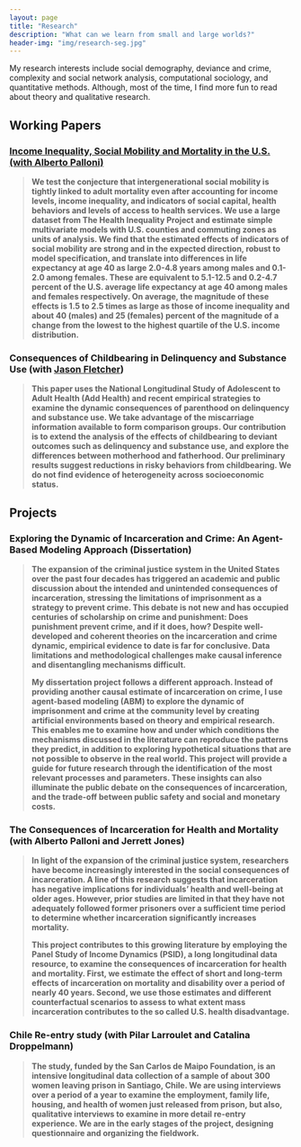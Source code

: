 ```yaml
---
layout: page
title: "Research"
description: "What can we learn from small and large worlds?"
header-img: "img/research-seg.jpg"
---
```


<script>
var trackOutboundLink = function(url) {
   ga('send', 'event', 'outbound', 'click', url, {'hitCallback':
     function () {
     document.location = url;
     }
   });
}
</script> 

<p>My research interests include social demography, deviance and crime,  complexity and social network analysis, computational sociology, and quantitative methods. Although, most of the time, I find more fun to read about theory and qualitative research.</p>


<h2 class="section-heading">Working Papers</h2>

<b> 

<!-- ### Intergenerational transfers in the U.S., economic inequality, and social stratification (with [Alberto Palloni](https://www.ssc.wisc.edu/soc/faculty/show-person.php?person_id=38))

<blockquote>This paper contributes to the literature on intergenerational transfers in three ways. First, we estimate prevalence, direction and magnitudes of money transfers from parents to children (PtC) in the U.S. over a period of nearly 18 years (1992-2010). Second, we use these estimates to test the conjecture that an important, albeit not the only, motive for transfers is socioeconomic status preservation. Third, we show that although the quantities of intervivos transfers are small relative to bequests, they are unequally distributed and large enough to exert some influence on intergenerational mobility. We use ten waves of the Health and Retirement Study (HRS) and estimate models of PtC within parent-child dyads, account for within-household dependency of multiple transfers, for reciprocal influence of PtC transfers to siblings, and for the influence of transfers in the opposite direction, from children to parents (CtP). We uncover sharp inequalities in PtC transfers by wealth class and amounts that are not trivial, particularly in the wealthiest groups. We conclude that both the skewness of PtC distribution and the absolute magnitudes involved could potentially affect income and wealth inequalities in successive generations.</blockquote>
<b> -->


<h3><a href="http://www.ssc.wisc.edu/cde/cdewp/2016-02.pdf" onClick="ga('send', 'event', 'papers', 'download', 'health social mobility paper', 10);">Income Inequality, Social Mobility and Mortality in the U.S. (with Alberto Palloni)</a></h3>

<blockquote>We test the conjecture that intergenerational social mobility is tightly linked to adult mortality even after accounting for income levels, income inequality, and indicators of social capital, health behaviors and levels of access to health services. We use a large dataset from The Health Inequality Project and estimate simple multivariate models with U.S. counties and commuting zones as units of analysis. We find that the estimated effects of indicators of social mobility are strong and in the expected direction, robust to model specification, and translate into differences in life expectancy at age 40 as large 2.0-4.8 years among males and 0.1-2.0 among females. These are equivalent to 5.1-12.5 and 0.2-4.7 percent of the U.S. average life expectancy at age 40 among males and females respectively. On average, the magnitude of these effects is 1.5 to 2.5 times as large as those of income inequality and about 40 (males) and 25 (females) percent of the magnitude of a change from the lowest to the highest quartile of the U.S. income distribution.</blockquote>
<b>


<!-- ### Exploring the consequences of adolescent sex in behavioral context (with [Eric Grodsky](http://ssc.wisc.edu/soc/faculty/show-person.php?person_id=859) and [Ann Meier](http://www.soc.umn.edu/~meierann/))

<blockquote>A substantial body of research has shown a negative relationship between adolescent sexual activity and outcomes such as self-esteem, depression, and academic achievement. Recent studies, however, suggest that detrimental effects of sexual activity are conditional on the social context in which this behavior occurs and also the meanings youth ascribe to sexual behavior. We add to this literature by considering the configuration of behaviors in which adolescent sex occurs as a marker of the social meaning of sexual intercourse. This paper explores how sexual intercourse, co-occurring with adolescent behaviors commonly regarded as deviant, is related to mental health and schooling outcomes. Our results show little evidence for variation of the relationship between sexual intercourse on these outcomes across behavioral contexts. However, our point estimates for conditional coefficients suggest more confidence in invariant "effects" of sexual activity for typical adolescents than for those engaged in problem behaviors such as substance use and fighting.</blockquote> -->

### Consequences of Childbearing in Delinquency and Substance Use (with [Jason Fletcher](https://www.lafollette.wisc.edu/faculty-staff/faculty/jason-fletcher))

<blockquote> This paper uses the National Longitudinal Study of Adolescent to Adult Health (Add Health) and recent empirical strategies to examine the dynamic consequences of parenthood on delinquency and substance use. We take advantage of the miscarriage information available to form comparison groups. Our contribution is to extend the analysis of the effects of childbearing to deviant outcomes such as delinquency and substance use, and explore the  differences between motherhood and fatherhood. Our preliminary results suggest reductions in risky behaviors from childbearing. We do not find evidence of heterogeneity across socioeconomic status.</blockquote>

<b>


<!-- ### Selection / Influence of Adolescent Violence (with [Jason Fletcher](https://www.lafollette.wisc.edu/faculty-staff/faculty/jason-fletcher))

<blockquote>This paper examines the co-evolution of friendship and violence over a period of five years using a school-based sample of adolescents from Northern Ireland (The Belfast Youth Development Study).  We estimate a dynamic network model to decompose selection and influence effects of violence while controlling for endogenous network change. Given the size of our sample, we can also explore heterogeneity in our estimates across schools and assess to what extent the observed differences are explained by characteristics of the schools such as size, SES, religion, and gender composition. Thus, we contribute to this literature providing selection/influence violence estimates from a considerably larger sample than previous studies and going beyond school idiosyncrasies. Most importantly, we examine how heterogeneous these dynamics are across different local contexts and identify factors that are the most important. These results will, potentially, improve violence prevention strategies in the school context. </blockquote>   -->

<b>

<h2 class="section-heading">Projects</h2>

<b>

### Exploring the Dynamic of Incarceration and Crime: An Agent-Based Modeling Approach (Dissertation)

<blockquote>The expansion of the criminal justice system in the United States over the past four decades has triggered an academic and public discussion about the intended and unintended consequences of incarceration, stressing the limitations of imprisonment as a strategy to prevent crime. This debate is not new and has occupied centuries of scholarship on crime and punishment: Does punishment prevent crime, and if it does, how? Despite well-developed and coherent theories on the incarceration and crime dynamic, empirical evidence to date is far for conclusive. Data limitations and methodological challenges make causal inference and disentangling mechanisms difficult. 

My dissertation project follows a different approach. Instead of providing another causal estimate of incarceration on crime, I use agent-based modeling (ABM) to explore the dynamic of imprisonment and crime at the community level by creating artificial environments based on theory and empirical research. This enables me to examine how and under which conditions the mechanisms discussed in the literature can reproduce the patterns they predict, in addition to exploring hypothetical situations that are not possible to observe in the real world. This project will provide a guide for future research through the identification of the most relevant processes and parameters. These insights can also illuminate the public debate on the consequences of incarceration, and the trade-off between public safety and social and monetary costs.</blockquote>

<b>

### The Consequences of Incarceration for Health and Mortality (with Alberto Palloni and Jerrett Jones)


<blockquote>In light of the expansion of the criminal justice system, researchers have become increasingly interested in the social consequences of incarceration. A line of this research suggests that incarceration has negative implications for individuals’ health and well-being at older ages. However, prior studies are limited in that they have not adequately followed former prisoners over a sufficient time period to determine whether incarceration significantly increases mortality. 

This project contributes to this growing literature by employing the Panel Study of Income Dynamics (PSID), a long longitudinal data resource, to examine the consequences of incarceration for health and mortality. First, we estimate the effect of short and long-term effects of incarceration on mortality and disability over a period of nearly 40 years. Second, we use those estimates and different counterfactual scenarios to assess to what extent mass incarceration contributes to the so called U.S. health disadvantage.</blockquote>

### Chile Re-entry study (with Pilar Larroulet and Catalina Droppelmann)

<blockquote>The study, funded by the San Carlos de Maipo Foundation, is an intensive longitudinal data collection of a sample of about 300  women leaving prison in Santiago, Chile. We are using interviews over a period of a year to examine the employment, family life, housing, and health of women just released from prison, but also, qualitative interviews to examine in more detail re-entry experience. We are in the early stages of the project, designing questionnaire and organizing the fieldwork. </blockquote>


<b>



